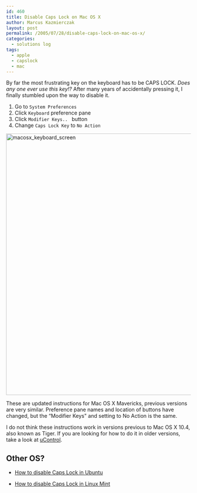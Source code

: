```yaml
---
id: 460
title: Disable Caps Lock on Mac OS X
author: Marcus Kazmierczak
layout: post
permalink: /2005/07/28/disable-caps-lock-on-mac-os-x/
categories:
  - solutions log
tags:
  - apple
  - capslock
  - mac
---
```

By far the most frustrating key on the keyboard has to be CAPS LOCK. *Does any one ever use this key!?* After many years of accidentally pressing it, I finally stumbled upon the way to disable it.

  1. Go to ` System Preferences ` 
  2. Click ` Keyboard ` preference pane 
  3. Click `Modifier Keys.. ` button 
  4. Change ` Caps Lock Key ` to ` No Action `

<img src="https://mkaz.com/wp-content/uploads/2013/12/macosx_keyboard_screen.png" alt="macosx_keyboard_screen" width="782" height="712" class="aligncenter size-full wp-image-789" />

These are updated instructions for Mac OS X Mavericks, previous versions are very similar. Preference pane names and location of buttons have changed, but the &#8220;Modifier Keys" and setting to No Action is the same.

I do not think these instructions work in versions previous to Mac OS X 10.4, also known as Tiger. If you are looking for how to do it in older versions, take a look at [uControl][1].

## Other OS?

  * [How to disable Caps Lock in Ubuntu][2]

  * [How to disable Caps Lock in Linux Mint][3]

 [1]: http://gnufoo.org/ucontrol/ucontrol.html
 [2]: http://ebeab.com/2014/02/08/disable-caps-lock-in-ubuntu/
 [3]: http://ebeab.com/2013/12/08/disable-capslock-on-linux-mint/